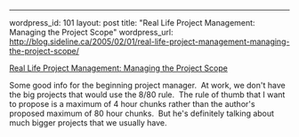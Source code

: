 --- 
wordpress_id: 101
layout: post
title: "Real Life Project Management: Managing the Project Scope"
wordpress_url: http://blog.sideline.ca/2005/02/01/real-life-project-management-managing-the-project-scope/

<p><a href="http://www.informit.com/articles/article.asp'p=363892">Real Life Project Management: Managing the Project Scope</a></p>
<p>Some good info for the beginning project manager.  At work, we don't have the big projects that would use the 8/80 rule.  The rule of thumb that I want to propose is a maximum of 4 hour chunks rather than the author's proposed maximum of 80 hour chunks.  But he's definitely talking about much bigger projects that we usually have.</p>
<p><em></em></p>
